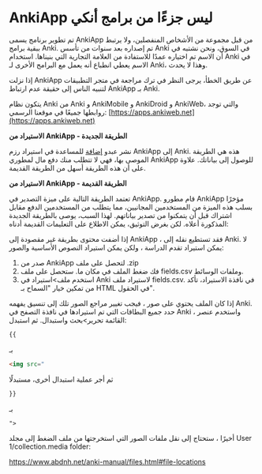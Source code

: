 # AnkiApp ليس جزءًا من برامج أنكي

تم تطوير برنامج يسمى AnkiApp من قبل مجموعة من الأشخاص المنفصلين، ولا يرتبط ببقية برامج Anki. تم إصداره بعد سنوات من تأسس Anki في السوق، ونحن نشتبه في أن الاسم تم اختياره عمدًا للاستفادة من العلامة التجارية التي بنيناها. استخدام Anki في الاسم يعطي انطباع أنه يعمل مع البرامج الأخرى لـ Anki، وهذا لا يحدث.

إذا نزلت AnkiApp عن طريق الخطأ، يرجى النظر في ترك مراجعة في متجر التطبيقات لتنبيه الناس إلى حقيقة عدم ارتباط AnkiApp بـ Anki.

يتكون نظام Anki من Anki و AnkiMobile و AnkiDroid و AnkiWeb، والتي توجد روابطها جميعًا في موقعنا الرسمي: [https://apps.ankiweb.net](https://apps.ankiweb.net)

**الاستيراد من AnkiApp - الطريقة الجديدة**

نشر عبدو [إضافة](https://ankiweb.net/shared/info/2072125761) للمساعدة في استيراد رزم AnkiApp إلى Anki. هذه هي الطريقة الموصى بها، فهي لا تتطلب منك دفع مال لمطوري AnkiApp للوصول إلى بياناتك. علاوة على أن هذه الطريقة أسهل من الطريقة القديمة.

**الاستيراد من AnkiApp - الطريقة القديمة**

تعتمد الطريقة التالية على ميزة التصدير في AnkiApp. قام مطورو AnkiApp مؤخرًا بسلب هذه الميزة من المستخدمين المجانيين، مما يتطلب من المستخدمين الدفع مقابل اشتراك قبل أن يتمكنوا من تصدير بياناتهم. لهذا السبب، يوصى بالطريقة الجديدة المذكورة أعلاه. لكن بغرض التوثيق، يمكن الاطلاع على التعليمات القديمة أدناه:

إذا أضفت محتوى بطريقة غير مقصودة إلى AnkiApp ، فقد تستطيع نقله إلى Anki. لا يمكن استيراد تقدم الدراسة ، ولكن يمكن استيراد النصوص الأساسية والصور:

1. صدر من AnkiApp لتحصل على ملف <span dir=ltr>.zip</span>
2. فك ضغط الملف في مكان ما. ستحصل على ملف fields.csv وملفات الوسائط.
3. استخدم ملف&gt;استيراد في Anki لاستيراد ملف fields.csv. في نافذة الاستيراد، تأكد من تمكين خيار "السماح بـ HTML في الحقول".

إذا كان الملف يحتوي على صور ، فيجب تغيير مراجع الصور تلك إلى تنسيق يفهمه Anki. حدد جميع البطاقات التي تم استيرادها في نافذة التصفح في Anki ، واستخدم عنصر القائمة تحرير&gt;بحث واستبدال. ثم استبدل:

```html
{{
```

بـ

```html
<img src="
```

ثم أجر عملية استبدال أخرى، مستبدلًا

```html
}}
```

بـ

```html
">
```

أخيرًا ، ستحتاج إلى نقل ملفات الصور التي استخرجتها من ملف الضغط إلى مجلد <span dir=ltr>User 1/collection.media folder</span>:

<https://www.abdnh.net/anki-manual/files.html#file-locations>
